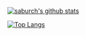 [![saburch's github stats](https://github-readme-stats.vercel.app/api?username=saburch&show_icons=true)](https://github.com/anuraghazra/github-readme-stats)

[![Top Langs](https://github-readme-stats.vercel.app/api/top-langs/?username=saburch&layout=compact&langs_count=8)](https://github.com/anuraghazra/github-readme-stats)
